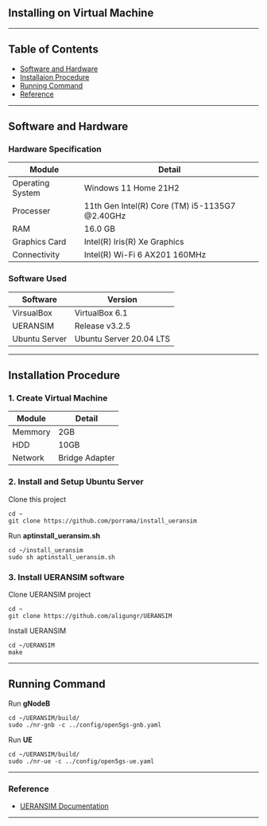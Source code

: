## Installing on Virtual Machine

---

## Table of Contents
- [Software and Hardware](#id-specification)
- [Installaion Procedure](#id-installation)
- [Running Command](#id-command)
- [Reference](#id-reference)

---

<div id='id-specification'/>

## Software and Hardware

### Hardware Specification
| Module           | Detail                                         |
| -----------      | -----------                                    |
| Operating System | Windows 11 Home 21H2                           |
| Processer        | 11th Gen Intel(R) Core (TM) i5-1135G7 @2.40GHz |
| RAM              | 16.0 GB                                        |
| Graphics Card    | Intel(R) Iris(R) Xe Graphics                   |
| Connectivity     | Intel(R) Wi-Fi 6 AX201 160MHz                  |

### Software Used
| Software      | Version                 |
| -----------   | -----------             |
| VirsualBox    | VirtualBox 6.1          |
| UERANSIM      | Release v3.2.5          |
| Ubuntu Server | Ubuntu Server 20.04 LTS |

---

<div id='id-installation'/>

## Installation Procedure

### 1. Create Virtual Machine
| Module      | Detail         |
| ----------- | -----------    |
| Memmory     | 2GB            |
| HDD         | 10GB           |
| Network     | Bridge Adapter |

### 2. Install and Setup Ubuntu Server

Clone this project
~~~ text
cd ~
git clone https://github.com/porrama/install_ueransim
~~~

Run **aptinstall_ueransim.sh**
~~~ text
cd ~/install_ueransim
sudo sh aptinstall_ueransim.sh
~~~

### 3. Install UERANSIM software

Clone UERANSIM project
~~~ text
cd ~
git clone https://github.com/aligungr/UERANSIM
~~~

Install UERANSIM
~~~ text
cd ~/UERANSIM
make
~~~

---

<div id='id-command'/>

## Running Command

Run **gNodeB**
~~~ text
cd ~/UERANSIM/build/
sudo ./nr-gnb -c ../config/open5gs-gnb.yaml
~~~ 

Run **UE**
~~~ text
cd ~/UERANSIM/build/
sudo ./nr-ue -c ../config/open5gs-ue.yaml
~~~

---

<div id='id-reference'/>

### Reference
- [UERANSIM Documentation](https://github.com/aligungr/UERANSIM)

---
